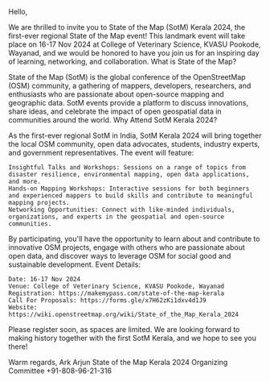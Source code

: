 Hello,

We are thrilled to invite you to State of the Map (SotM) Kerala 2024, the first-ever regional State of the Map event! This landmark event will take place on 16-17 Nov 2024 at College of Veterinary Science, KVASU Pookode, Wayanad, and we would be honored to have you join us for an inspiring day of learning, networking, and collaboration.
What is State of the Map?

State of the Map (SotM) is the global conference of the OpenStreetMap (OSM) community, a gathering of mappers, developers, researchers, and enthusiasts who are passionate about open-source mapping and geographic data. SotM events provide a platform to discuss innovations, share ideas, and celebrate the impact of open geospatial data in communities around the world.
Why Attend SotM Kerala 2024?

As the first-ever regional SotM in India, SotM Kerala 2024 will bring together the local OSM community, open data advocates, students, industry experts, and government representatives. The event will feature:

    Insightful Talks and Workshops: Sessions on a range of topics from disaster resilience, environmental mapping, open data applications, and more.
    Hands-on Mapping Workshops: Interactive sessions for both beginners and experienced mappers to build skills and contribute to meaningful mapping projects.
    Networking Opportunities: Connect with like-minded individuals, organizations, and experts in the geospatial and open-source communities.

By participating, you'll have the opportunity to learn about and contribute to innovative OSM projects, engage with others who are passionate about open data, and discover ways to leverage OSM for social good and sustainable development.
Event Details:

    Date: 16-17 Nov 2024
    Venue: College of Veterinary Science, KVASU Pookode, Wayanad
    Registration: https://makemypass.com/state-of-the-map-kerala
    Call For Proposals: https://forms.gle/x7H62zKi1dxv4d1J9
    Website: https://wiki.openstreetmap.org/wiki/State_of_the_Map_Kerala_2024

Please register soon, as spaces are limited. We are looking forward to making history together with the first SotM Kerala, and we hope to see you there!

Warm regards,
Ark Arjun
State of the Map Kerala 2024 Organizing Committee
+91-808-96-21-316

